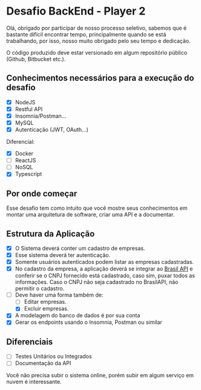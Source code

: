 # Desafio BackEnd - Player 2

Olá, obrigado por participar de nosso processo seletivo, sabemos que é bastante difícil encontrar tempo, principalmente quando se está trabalhando, por isso, nosso muito obrigado pelo seu tempo e dedicação.

O código produzido deve estar versionado em algum repositório público (Github, Bitbucket etc.).

## Conhecimentos necessários para a execução do desafio

- [x] NodeJS
- [x] Restful API
- [x] Insomnia/Postman...
- [x] MySQL
- [x] Autenticação (JWT, OAuth...)

Diferencial:

- [x] Docker
- [ ] ReactJS
- [ ] NoSQL
- [x] Typescript

## Por onde começar

Esse desafio tem como intuito que você mostre seus conhecimentos em montar uma arquitetura de software, criar uma API e a documentar.

## Estrutura da Aplicação

- [x] O Sistema deverá conter um cadastro de empresas.
- [x] Esse sistema deverá ter autenticação.
- [x] Somente usuários autenticados podem listar as empresas cadastradas.
- [x] No cadastro da empresa, a aplicação deverá se integrar ao [Brasil API](https://brasilapi.com.br/) e conferir se o CNPJ fornecido está cadastrado, caso sim, puxar todos as informações. Caso o CNPJ não seja cadastrado no BrasilAPI, não permitir o cadastro.
- [ ] Deve haver uma forma também de:
  - [ ] Editar empresas.
  - [x] Excluir empresas.
- [x] A modelagem do banco de dados é por sua conta
- [x] Gerar os endpoints usando o Insomnia, Postman ou similar

## Diferenciais

- [ ] Testes Unitários ou Integrados
- [ ] Documentação da API

Você não precisa subir o sistema online, porém subir em algum serviço em nuvem é interessante.
